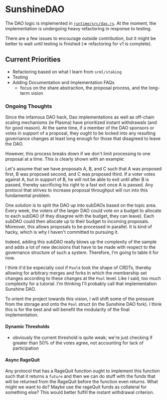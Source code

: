 # SunshineDAO

The DAO logic is implemented in [`runtime/src/dao.rs`](./runtime/src/dao.rs). At the moment, the implementation is undergoing heavy refactoring in response to testing.

There are a few issues to encourage outside contribution, but it might be better to wait until testing is finished (=> refactoring for v1 is complete).

## Current Priorities

* Refactoring based on what I learn from `srml/staking`
* Testing
* Adding Documentation and Implementation FAQs
    * focus on the share abstraction, the proposal process, and the long-term vision

### Ongoing Thoughts

Since the infamous DAO hack, Dao implementations as well as off-chain scaling mechanisms (ie Plasma) have prioritized instant withdrawals (and for good reason). At the same time, if a member of the DAO sponsors or votes in support of a proposal, they ought to be locked into any resulting governance changes at least long enough for those that disagreed to leave the DAO. 

However, this process breaks down if we don't limit processing to one proposal at a time. This is clearly shown with an example:

Let's assume that we have proposals A, B, and C such that A was proposed first, B was proposed second, and C was proposed third. If a voter votes against A, but in support of B, he will not be able to exit until after B is passed, thereby sacrificing his right to a fast exit once A is passed. Any protocol that strives to increase proposal throughput will run into this fundamental problem.

One *solution* is to split the DAO up into subDAOs based on the topic area. Every week, the voters of the larger DAO could vote on a budget to allocate to each subDAO (if they disagree with the budget, they can leave). Each subDAO could then allocate up to their budget to incoming proposals. Moreover, this allows proposals to be processed in parallel. It is kind of hacky, which is why I haven't committed to pursuing it.

Indeed, adding this subDAO really blows up the complexity of the sample and adds a lot of new decisions that have to be made with respect to the governance structure of such a system. Therefore, I'm going to table it for now. 

I think it'd be especially cool if `Pool`s took the shape of CRDTs, thereby allowing for arbitrary merges and forks in which the membership set changes according to these changes at the `Pool` level. Like I said, too much complexity for a tutorial. I'm thinking I'll probably call that implementation Sunshine DAO.

To orient the project towards this vision, I will shift some of the pressure from the storage and onto the `Pool` struct (in the Sunshine DAO fork). I think this is for the best and will benefit the modularity of the final implementation.

#### Dynamic Thresholds

* obviously the current threshold is quite weak; we're just checking if greater than 50% of the votes agree, not accounting for lack of participation

#### Async RageQuit

Any protocol that has a RageQuit function ought to implement this function such that it returns a `future` and then we can do stuff with the funds that will be returned from the RageQuit before the function even returns. What might we want to do? Maybe use the rageQuit funds as collateral for something else? This would better fulfill the instant withdrawal criterion.